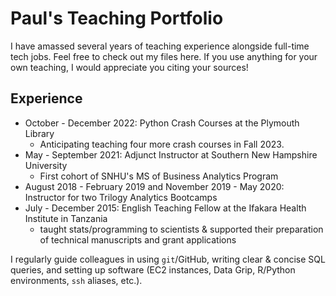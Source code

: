 # Paul's Teaching Portfolio
I have amassed several years of teaching experience alongside full-time tech jobs. Feel free to check out my files here. If you use anything for your own teaching, I would appreciate you citing your sources!

## Experience
* October - December 2022: Python Crash Courses at the Plymouth Library
  * Anticipating teaching four more crash courses in Fall 2023.
* May - September 2021: Adjunct Instructor at Southern New Hampshire University
  * First cohort of SNHU's MS of Business Analytics Program
* August 2018 - February 2019 and November 2019 - May 2020: Instructor for two Trilogy Analytics Bootcamps
* July - December 2015: English Teaching Fellow at the Ifakara Health Institute in Tanzania
  * taught stats/programming to scientists & supported their preparation of technical manuscripts and grant applications

I regularly guide colleagues in using `git`/GitHub, writing clear & concise SQL queries, and setting up software (EC2 instances, Data Grip, R/Python environments, `ssh` aliases, etc.).

